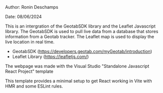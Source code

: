 Author: Ronin Deschamps

Date: 08/06/2024

This is an intergration of the GeotabSDK library and the Leaflet Javascript library. 
The GeotabSDK is used to pull live data from a database that stores information from a Geotab tracker. 
The Leaflet map is used to display the live location in real time.

- GeotabSDK (https://developers.geotab.com/myGeotab/introduction)
- Leaflet Library (https://leafletjs.com/)

The webpage was made with the Visual Studio "Standalone Javascript React Project" template 

This template provides a minimal setup to get React working in Vite with HMR and some ESLint rules.
